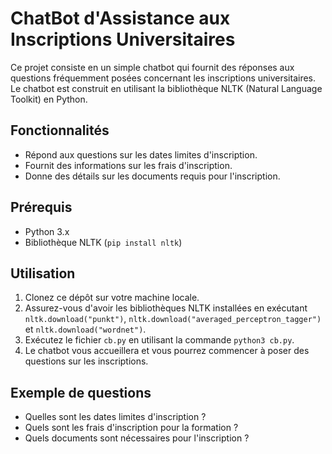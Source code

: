 
# ChatBot d'Assistance aux Inscriptions Universitaires

Ce projet consiste en un simple chatbot qui fournit des réponses aux questions fréquemment posées concernant les inscriptions universitaires. Le chatbot est construit en utilisant la bibliothèque NLTK (Natural Language Toolkit) en Python.

## Fonctionnalités

- Répond aux questions sur les dates limites d'inscription.
- Fournit des informations sur les frais d'inscription.
- Donne des détails sur les documents requis pour l'inscription.

## Prérequis

- Python 3.x
- Bibliothèque NLTK (`pip install nltk`)

## Utilisation

1. Clonez ce dépôt sur votre machine locale.
2. Assurez-vous d'avoir les bibliothèques NLTK installées en exécutant `nltk.download("punkt")`, `nltk.download("averaged_perceptron_tagger")` et `nltk.download("wordnet")`.
3. Exécutez le fichier `cb.py` en utilisant la commande `python3 cb.py`.
4. Le chatbot vous accueillera et vous pourrez commencer à poser des questions sur les inscriptions.

## Exemple de questions

- Quelles sont les dates limites d'inscription ?
- Quels sont les frais d'inscription pour la formation ?
- Quels documents sont nécessaires pour l'inscription ?
